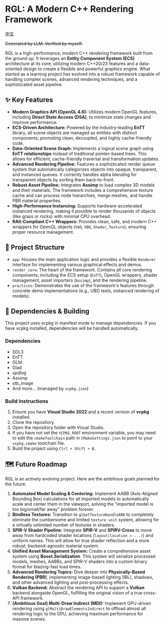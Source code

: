 # RGL: A Modern C++ Rendering Framework
[中文](./cn.md)

<s>Generated by LLM. Verified by myself.</s>

RGL is a high-performance, modern C++ rendering framework built from the ground up. It leverages an **Entity Component System (ECS)** architecture at its core, utilizing modern C++20/23 features and a data-oriented design to create a flexible and powerful graphics engine. What started as a learning project has evolved into a robust framework capable of handling complex scenes, advanced rendering techniques, and a sophisticated asset pipeline.

## ✨ Key Features

-   **Modern Graphics API (OpenGL 4.6):** Utilizes modern OpenGL features, including **Direct State Access (DSA)**, to minimize state changes and improve performance.
-   **ECS-Driven Architecture:** Powered by the industry-leading **EnTT** library, all scene objects are managed as entities with distinct components, promoting clean, decoupled, and highly cache-friendly code.
-   **Data-Oriented Scene Graph:** Implements a logical scene graph using **EnTT relationships** instead of traditional pointer-based trees. This allows for efficient, cache-friendly traversal and transformation updates.
-   **Advanced Rendering Pipeline:** Features a sophisticated render queue system that automatically categorizes objects into opaque, transparent, and instanced queues. It correctly handles alpha blending for transparent objects by sorting them back-to-front.
-   **Robust Asset Pipeline:** Integrates **Assimp** to load complex 3D models and their materials. The framework includes a comprehensive texture cache and can process node hierarchies, merge meshes, and handle PBR material properties.
-   **High-Performance Instancing:** Supports hardware-accelerated instanced rendering, making it possible to render thousands of objects (like grass or rocks) with minimal CPU overhead.
-   **RAII-Compliant C++ Wrappers:** Provides clean, safe, and modern C++ wrappers for OpenGL objects (`VAO`, `VBO`, `Shader`, `Texture`), ensuring proper resource management.

## 📂 Project Structure

-   `app`: Houses the main application logic and provides a flexible `Renderer` interface for implementing various graphical effects and demos.
-   `render_core`: The heart of the framework. Contains all core rendering components, including the ECS setup (`EnTT`), OpenGL wrappers, shader management, asset importers (`Assimp`), and the rendering pipeline.
-   `practices`: Demonstrates the use of the framework's features through concrete demo implementations (e.g., UBO tests, instanced rendering of models).

## 🚀 Dependencies & Building

This project uses vcpkg in manifest mode to manage dependencies. If you have vcpkg installed, dependencies will be handled automatically.

### Dependencies

-   SDL3
-   EnTT
-   GLM
-   Glad
-   spdlog
-   Assimp
-   stb_image
-   And more... (managed by `vcpkg.json`)

### Build Instructions

1.  Ensure you have **Visual Studio 2022** and a recent version of **vcpkg** installed.
2.  Clone the repository.
3.  Open the repository folder with Visual Studio.
4.  If you have not set the `VCPKG_ROOT` environment variable, you may need to edit the `cmakeToolchain` path in `CMakeSettings.json` to point to your `vcpkg.cmake` toolchain file.
5.  Build the project using `Ctrl + Shift + B`.

## 🗺️ Future Roadmap

RGL is an actively evolving project. Here are the ambitious goals planned for the future:

1.  **Automated Model Scaling & Centering:** Implement AABB (Axis-Aligned Bounding Box) calculations for all imported models to automatically scale and center them in the viewport, solving the "imported model is too big/small/far away" problem forever.
2.  **Bindless Textures:** Transition to `glGetTextureHandleARB` to completely eliminate the cumbersome and limited `texture unit` system, allowing for a virtually unlimited number of textures in shaders.
3.  **SPIR-V Shader Pipeline:** Integrate **SPIR-V** and **SPIRV-Cross** to move away from hardcoded shader locations (`layout(location = ...)`) and uniform names. This will allow for true shader reflection and a more robust, backend-agnostic material system.
4.  **Unified Asset Management System:** Create a comprehensive asset system using **Boost.Serialization**. This system will serialize processed models, meshes, AABBs, and SPIR-V shaders into a custom binary format for blazing-fast load times.
5.  **Advanced Rendering Topics:** Dive deeper into **Physically-Based Rendering (PBR)**, implementing image-based lighting (IBL), shadows, and other advanced lighting and post-processing effects.
6.  **Vulkan Backend:** Abstract the rendering API to support a **Vulkan** backend alongside OpenGL, fulfilling the original vision of a true cross-API framework.
7.  **(Ambitious Goal) Multi-Draw Indirect (MDI):** Implement GPU-driven rendering using `glMultiDrawElementsIndirect` to offload almost all rendering logic to the GPU, achieving maximum performance for massive scenes.

